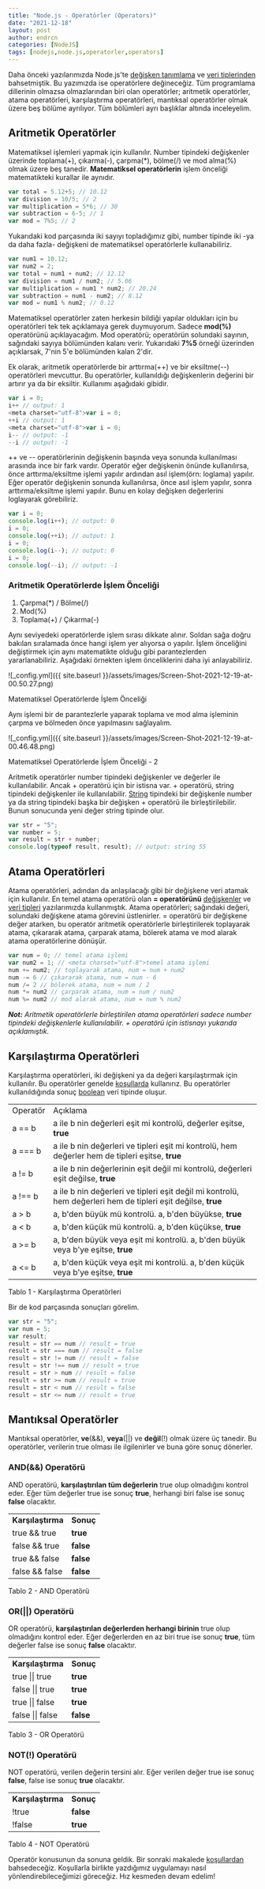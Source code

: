 ```yaml
---
title: "Node.js - Operatörler (Operators)"
date: "2021-12-18"
layout: post
author: endrcn
categories: [NodeJS]
tags: [nodejs,node.js,operatorler,operators]
---
```


Daha önceki yazılarımızda Node.js'te [değişken tanımlama](https://endrcn.dev/nodejs/variables/) ve [veri tiplerinden](https://endrcn.dev/nodejs/data-types/) bahsetmiştik. Bu yazımızda ise operatörlere değineceğiz. Tüm programlama dillerinin olmazsa olmazlarından biri olan operatörler; aritmetik operatörler, atama operatörleri, karşılaştırma operatörleri, mantıksal operatörler olmak üzere beş bölüme ayrılıyor. Tüm bölümleri ayrı başlıklar altında inceleyelim.

## Aritmetik Operatörler

Matematiksel işlemleri yapmak için kullanılır. Number tipindeki değişkenler üzerinde toplama(+), çıkarma(-), çarpma(*), bölme(/) ve mod alma(%) olmak üzere beş tanedir. **Matematiksel operatörlerin** işlem önceliği matematikteki kurallar ile aynıdır.

```javascript
var total = 5.12+5; // 10.12
var division = 10/5; // 2
var multiplication = 5*6; // 30
var subtraction = 6-5; // 1
var mod = 7%5; // 2
```

Yukarıdaki kod parçasında iki sayıyı topladığımız gibi, number tipinde iki -ya da daha fazla- değişkeni de matematiksel operatörlerle kullanabiliriz.

```javascript
var num1 = 10.12;
var num2 = 2;
var total = num1 + num2; // 12.12
var division = num1 / num2; // 5.06
var multiplication = num1 * num2; // 20.24
var subtraction = num1 - num2; // 8.12
var mod = num1 % num2; // 0.12
```

Matematiksel operatörler zaten herkesin bildiği yapılar oldukları için bu operatörleri tek tek açıklamaya gerek duymuyorum. Sadece **mod(%)** operatörünü açıklayacağım. Mod operatörü; operatörün solundaki sayının, sağındaki sayıya bölümünden kalanı verir. Yukarıdaki **7%5** örneği üzerinden açıklarsak, 7'nin 5'e bölümünden kalan 2'dir.

Ek olarak, aritmetik operatörlerde bir arttırma(++) ve bir eksiltme(--) operatörleri mevcuttur. Bu operatörler, kullanıldığı değişkenlerin değerini bir artırır ya da bir eksiltir. Kullanımı aşağıdaki gibidir.

```javascript
var i = 0;
i++ // output: 1
<meta charset="utf-8">var i = 0;
++i // output: 1
<meta charset="utf-8">var i = 0;
i-- // output: -1
--i // output: -1
```

++ ve -- operatörlerinin değişkenin başında veya sonunda kullanılması arasında ince bir fark vardır. Operatör eğer değişkenin önünde kullanılırsa, önce arttırma/eksiltme işlemi yapılır ardından asıl işlem(örn: loglama) yapılır. Eğer operatör değişkenin sonunda kullanılırsa, önce asıl işlem yapılır, sonra arttırma/eksiltme işlemi yapılır. Bunu en kolay değişken değerlerini loglayarak görebiliriz.

```javascript
var i = 0;
console.log(i++); // output: 0
i = 0;
console.log(++i); // output: 1
i = 0;
console.log(i--); // output: 0
i = 0;
console.log(--i); // output: -1
```

### Aritmetik Operatörlerde İşlem Önceliği

1. Çarpma(*) / Bölme(/)
2. Mod(%)
3. Toplama(+) / Çıkarma(-)

Aynı seviyedeki operatörlerde işlem sırası dikkate alınır. Soldan sağa doğru bakılan sıralamada önce hangi işlem yer alıyorsa o yapılır. İşlem önceliğini değiştirmek için aynı matematikte olduğu gibi parantezlerden yararlanabiliriz. Aşağıdaki örnekten işlem önceliklerini daha iyi anlayabiliriz.

![_config.yml]({{ site.baseurl }}/assets/images/Screen-Shot-2021-12-19-at-00.50.27.png)

Matematiksel Operatörlerde İşlem Önceliği

Aynı işlemi bir de parantezlerle yaparak toplama ve mod alma işleminin çarpma ve bölmeden önce yapılmasını sağlayalım.

![_config.yml]({{ site.baseurl }}/assets/images/Screen-Shot-2021-12-19-at-00.46.48.png)

Matematiksel Operatörlerde İşlem Önceliği - 2

Aritmetik operatörler number tipindeki değişkenler ve değerler ile kullanılabilir. Ancak + operatörü için bir istisna var. + operatörü, string tipindeki değişkenler ile kullanılabilir. [String](https://endrcn.dev/nodejs/data-types/#Strings) tipindeki bir değişkenle number ya da string tipindeki başka bir değişken + operatörü ile birleştirilebilir. Bunun sonucunda yeni değer string tipinde olur.

```javascript
var str = "5";
var number = 5;
var result = str + number;
console.log(typeof result, result); // output: string 55
```

## Atama Operatörleri

Atama operatörleri, adından da anlaşılacağı gibi bir değişkene veri atamak için kullanılır. En temel atama operatörü olan **= operatörünü** [değişkenler](https://endrcn.dev/nodejs/variables/) ve [veri tipleri](https://endrcn.dev/nodejs/data-types/) yazılarımızda kullanmıştık. Atama operatörleri; sağındaki değeri, solundaki değişkene atama görevini üstlenirler. = operatörü bir değişkene değer atarken, bu operatör aritmetik operatörlerle birleştirilerek toplayarak atama, çıkararak atama, çarparak atama, bölerek atama ve mod alarak atama operatörlerine dönüşür.

```javascript
var num = 0; // temel atama işlemi
var num2 = 1; // <meta charset="utf-8">temel atama işlemi
num += num2; // toplayarak atama, num = num + num2
num -= 6 // çıkararak atama, num = num - 6
num /= 2 // bölerek atama, num = num / 2
num *= num2 // çarparak atama, num = num / num2
num %= num2 // mod alarak atama, num = num % num2
```

_**Not:** Aritmetik operatörlerle birleştirilen atama operatörleri sadece number tipindeki değişkenlerle kullanılabilir. + operatörü için istisnayı yukarıda açıklamıştık._

## Karşılaştırma Operatörleri

Karşılaştırma operatörleri, iki değişkeni ya da değeri karşılaştırmak için kullanılır. Bu operatörler genelde [koşullarda](https://endrcn.dev/nodejs/conditions) kullanırız. Bu operatörler kullanıldığında sonuç [boolean](https://endrcn.dev/nodejs/data-types/) veri tipinde oluşur.

<table><tbody><tr><td>Operatör</td><td>Açıklama</td></tr><tr><td>a == b</td><td>a ile b nin değerleri eşit mi kontrolü, değerler eşitse, <strong>true</strong></td></tr><tr><td>a === b</td><td>a ile b nin değerleri ve tipleri eşit mi kontrolü, hem değerler hem de tipleri eşitse, <strong>true</strong></td></tr><tr><td>a != b</td><td>a ile b nin değerlerinin eşit değil mi kontrolü, değerleri eşit değilse, <strong>true</strong></td></tr><tr><td>a !== b</td><td><meta charset="utf-8">a ile b nin değerleri ve tipleri eşit değil mi kontrolü, hem değerleri hem de tipleri eşit değilse, <strong>true</strong></td></tr><tr><td>a &gt; b</td><td>a, b'den büyük mü kontrolü. a, b'den büyükse, <strong>true</strong></td></tr><tr><td>a &lt; b</td><td><meta charset="utf-8">a, b'den küçük mü kontrolü. a, b'den <meta charset="utf-8">küçükse, <strong>true</strong></td></tr><tr><td>a &gt;= b</td><td>a, b'den büyük veya eşit mi kontrolü. a, b'den büyük veya b'ye eşitse, <meta charset="utf-8"><strong>true</strong></td></tr><tr><td>a &lt;= b</td><td><meta charset="utf-8">a, b'den küçük veya eşit mi kontrolü. a, b'den küçük veya b'ye eşitse, <meta charset="utf-8"><strong>true</strong></td></tr></tbody></table>

Tablo 1 - Karşılaştırma Operatörleri

Bir de kod parçasında sonuçları görelim.

```javascript
var str = "5";
var num = 5;
var result;
result = str == num // result = true
result = str === num // result = false
result = str != num // result = false
result = str !== num // result = true
result = str > num // result = false
result = str >= num // result = true
result = str < num // result = false
result = str <= num // result = true
```

## Mantıksal Operatörler

Mantıksal operatörler, **ve**(&&), **veya**(||) ve **değil**(!) olmak üzere üç tanedir. Bu operatörler, verilerin true olması ile ilgilenirler ve buna göre sonuç dönerler.

### AND(&&) Operatörü

AND operatörü, **karşılaştırılan tüm değerlerin** true olup olmadığını kontrol eder. Eğer tüm değerler true ise sonuç **true**, herhangi biri false ise sonuç **false** olacaktır.

<table><tbody><tr><td><strong>Karşılaştırma</strong></td><td><strong>Sonuç</strong></td></tr><tr><td>true &amp;&amp; true</td><td><strong>true</strong></td></tr><tr><td>false &amp;&amp; true</td><td><strong>false</strong></td></tr><tr><td>true &amp;&amp; false</td><td><strong>false</strong></td></tr><tr><td>false &amp;&amp; false</td><td><strong>false</strong></td></tr></tbody></table>

Tablo 2 - AND Operatörü

### OR(||) Operatörü

OR operatörü, **karşılaştırılan değerlerden herhangi birinin** true olup olmadığını kontrol eder. Eğer değerlerden en az biri true ise sonuç **true**, tüm değerler false ise sonuç **false** olacaktır.

<table><tbody><tr><td><meta charset="utf-8"><strong>Karşılaştırma</strong></td><td><strong>Sonuç</strong></td></tr><tr><td>true || true</td><td><strong>true</strong></td></tr><tr><td>false || true</td><td><strong>true</strong></td></tr><tr><td>true || false</td><td><strong>true</strong></td></tr><tr><td>false || false</td><td><strong>false</strong></td></tr></tbody></table>

Tablo 3 - OR Operatörü

### NOT(!) Operatörü

NOT operatörü, verilen değerin tersini alır. Eğer verilen değer true ise sonuç **false**, false ise sonuç **true** olacaktır.

<table><tbody><tr><td><strong>Karşılaştırma</strong></td><td><strong>Sonuç</strong></td></tr><tr><td>!true</td><td><strong>false</strong></td></tr><tr><td>!false</td><td><strong>true</strong></td></tr></tbody></table>

Tablo 4 - NOT Operatörü

Operatör konusunun da sonuna geldik. Bir sonraki makalede [koşullardan](https://endrcn.dev/nodejs/conditions/) bahsedeceğiz. Koşullarla birlikte yazdığımız uygulamayı nasıl yönlendirebileceğimizi göreceğiz. Hız kesmeden devam edelim!
